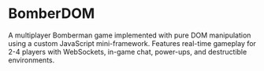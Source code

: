 # BomberDOM
A multiplayer Bomberman game implemented with pure DOM manipulation using a custom JavaScript mini-framework. Features real-time gameplay for 2-4 players with WebSockets, in-game chat, power-ups, and destructible environments.
